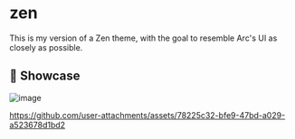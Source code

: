 # zen
This is my version of a Zen theme, with the goal to resemble Arc's UI as closely as possible.

## 💼 Showcase
![image](https://github.com/user-attachments/assets/c9716abe-1ea5-4161-9138-62bf1528009a)

https://github.com/user-attachments/assets/78225c32-bfe9-47bd-a029-a523678d1bd2

